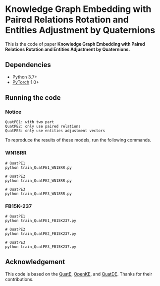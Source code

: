 # Knowledge Graph Embedding with Paired Relations Rotation and Entities Adjustment by Quaternions
This is the code of paper **Knowledge Graph Embedding with Paired Relations Rotation and Entities Adjustment by Quaternions.**

## Dependencies
- Python 3.7+
- [PyTorch](http://pytorch.org/) 1.0+


## Running the code 

### Notice
```
QuatPE1: with two part
QuatPE2: only use paired relations
QuatPE3: only use entities adjustment vectors
```

To reproduce the results of these models, run the following commands.

### WN18RR
```
# QuatPE1
python train_QuatPE1_WN18RR.py

# QuatPE2
python train_QuatPE2_WN18RR.py

# QuatPE3
python train_QuatPE3_WN18RR.py
```

### FB15K-237
```
# QuatPE1
python train_QuatPE1_FB15K237.py

# QuatPE2
python train_QuatPE2_FB15K237.py

# QuatPE3
python train_QuatPE3_FB15K237.py
```


## Acknowledgement
This code is based on the [QuatE](https://github.com/cheungdaven/QuatE), [OpenKE](https://github.com/thunlp/OpenKE), and  [QuatDE](https://github.com/hopkin-ghp/QuatDE). Thanks for their contributions.
